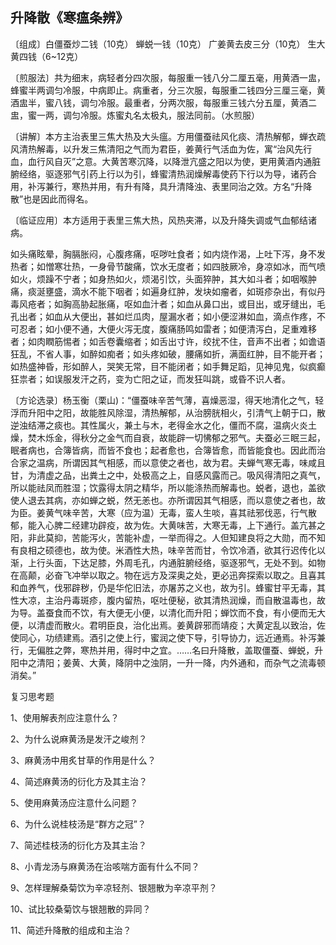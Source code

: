 ## 升降散《寒瘟条辨》

〔组成〕白僵蚕炒二钱（10克） 蝉蜕一钱（10克） 广姜黄去皮三分（10克） 生大黄四钱（6~12克）

〔煎服法〕共为细末，病轻者分四次服，每服重一钱八分二厘五毫，用黄酒一盅，蜂蜜半两调匀冷服，中病即止。病重者，分三次服，每服重二钱四分三厘三毫，黄酒盅半，蜜八钱，调匀冷服。最重者，分两次服，每服重三钱六分五厘，黄酒二盅，蜜一两，调匀冷服。炼蜜丸名太极丸，服法同前。（水煎服）

〔讲解〕本方主治表里三焦大热及大头瘟。方用僵蚕祛风化痰、清热解郁，蝉衣疏风清热解毒，以升发三焦清阳之气而为君臣，姜黄行气活血为佐，寓“治风先行血，血行风自灭”之意。大黄苦寒沉降，以降泄亢盛之阳以为使，更用黄酒内通脏腑经络，驱逐邪气引药上行以为引，蜂蜜清热润燥解毒使药下行以为导，诸药合用，补泻兼行，寒热并用，有升有降，具升清降浊、表里同治之效。方名“升降散”也是因此而得名。

〔临证应用〕本方适用于表里三焦大热，风热夹滞，以及升降失调或气血郁结诸病。

如头痛眩晕，胸膈胀闷，心腹疼痛，呕哕吐食者；如内烧作渴，上吐下泻，身不发热者；如憎寒壮热，一身骨节酸痛，饮水无度者；如四肢厥冷，身凉如冰，而气喷如火，烦躁不宁者；如身热如火，烦渴引饮，头面猝肿，其大如斗者；如咽喉肿痛，痰涎壅盛，滴水不能下咽者；如遍身红肿，发块如瘤者，如斑疹杂出，有似丹毒风疮者；如胸高胁起胀痛，呕如血汁者；如血从鼻口出，或目出，或牙缝出，毛孔出者；如血从大便出，甚如烂瓜肉，屋漏水者；如小便涩淋如血，滴点作疼，不可忍者；如小便不通，大便火泻无度，腹痛肠鸣如雷者；如便清泻白，足重难移者；如肉瞤筋惕者；如舌卷囊缩者；如舌出寸许，绞扰不住，音声不出者；如谵语狂乱，不省人事，如醉如痴者；如头疼如破，腰痛如折，满面红肿，目不能开者；如热盛神昏，形如醉人，哭笑无常，目不能闭者；如手舞足蹈，见神见鬼，似疯癫狂祟者；如误服发汗之药，变为亡阳之证，而发狂叫跳，或昏不识人者。

〔方论选录〕杨玉衡（栗山)：“僵蚕味辛苦气薄，喜燥恶湿，得天地清化之气，轻浮而升阳中之阳，故能胜风除湿，清热解郁，从治膀胱相火，引清气上朝于口，散逆浊结滞之痰也。其性属火，兼土与木，老得金水之化，僵而不腐，温病火炎土燥，焚木烁金，得秋分之金气而自衰，故能辟一切怫郁之邪气。夫蚕必三眠三起，眠者病也，合簿皆病，而皆不食也；起者愈也，合簿皆愈，而皆能食也。因此而治合家之温病，所谓因其气相感，而以意使之者也，故为君。夫蝉气寒无毒，味咸且甘，为清虚之品，出粪土之中，处极高之上，自感风露而己。吸风得清阳之真气，所以能祛凤而胜湿；饮露得太阴之精华，所以能涤热而解毒也。蜕者，退也，盖欲使人退去其病，亦如蝉之蜕，然无恙也。亦所谓因其气相感，而以意使之者也，故为臣。姜黄气味辛苦，大寒（应为温）无毒，蛮人生啖，喜其祛邪伐恶，行气散郁，能入心脾二经建功辟疫，故为佐。大黄味苦，大寒无毒，上下通行。盖亢甚之阳，非此莫抑，苦能泻火，苦能补虚，一举而得之。人但知建良将之大勋，而不知有良相之硕德也，故为使。米酒性大热，味辛苦而甘，令饮冷酒，欲其行迟传化以渐，上行头面，下达足膝，外周毛孔，内通脏腑经络，驱逐邪气，无处不到。如物在高颠，必奋飞冲举以取之。物在远方及深奥之处，更必迅奔探索以取之。且喜其和血养气，伐邪辟秽，仍是华佗旧法，亦屠苏之义也，故为引。蜂蜜甘平无毒，其性大凉，主治丹毒斑疹，腹内留热，呕吐便秘，欲其清热润燥，而自散温毒也，故为导。盖蚕食而不饮，有大便无小便，以清化而升阳；蝉饮而不食，有小便而无大便，以清虚而散火。君明臣良，治化出焉。姜黄辟邪而靖疫；大黄定乱以致治，佐使同心，功绩建焉。酒引之使上行，蜜润之使下导，引导协力，远近通焉。补泻兼行，无偏胜之弊，寒热并用，得时中之宜。……名曰升降散，盖取僵蚕、蝉蜕，升阳中之清阳；姜黄、大黄，降阴中之浊阴，一升一降，内外通和，而杂气之流毒顿消矣。”

复习思考题

1、使用解表剂应注意什么？

2、为什么说麻黄汤是发汗之峻剂？

3、麻黄汤中用炙甘草的作用是什么？

4、简述麻黄汤的衍化方及其主治？

5、使用麻黄汤应注意什么问题？

6、为什么说桂枝汤是“群方之冠”？

7、简述桂枝汤的衍化方及其主治？

8、小青龙汤与麻黄汤在治咳喘方面有什么不同？

9、怎样理解桑菊饮为辛凉轻剂、银翘散为辛凉平剂？

10、试比较桑菊饮与银翘散的异同？

11、简述升降散的组成和主治？

